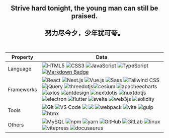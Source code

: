 ###

<h2 align="center">Strive hard tonight, the young man can still be praised.<br><br>努力尽今夕，少年犹可夸。<br><br></h2>

###


###


| Property   | Data                                                                                                                                                                                                                                                                                                                                                                                                                                                                                                                                                                                                                                                                                                                                                                                                                                                                                                                                                                                                                                                                                                                                                                                                                                                                                                                                                                          |
| ---------- | ----------------------------------------------------------------------------------------------------------------------------------------------------------------------------------------------------------------------------------------------------------------------------------------------------------------------------------------------------------------------------------------------------------------------------------------------------------------------------------------------------------------------------------------------------------------------------------------------------------------------------------------------------------------------------------------------------------------------------------------------------------------------------------------------------------------------------------------------------------------------------------------------------------------------------------------------------------------------------------------------------------------------------------------------------------------------------------------------------------------------------------------------------------------------------------------------------------------------------------------------------------------------------------------------------------------------------------------------------------------------------- |
| Language   | ![HTML5](https://img.shields.io/badge/HTML5-E34F26?logo=HTML5&logoColor=fff) ![CSS3](https://img.shields.io/badge/CSS3-1572B6?logo=CSS3&logoColor=fff) ![JavaScript](https://img.shields.io/badge/JavaScript-F7DF1E?logo=JavaScript&logoColor=333) ![TypeScript](https://img.shields.io/badge/TypeScript-3178C6?logo=TypeScript&logoColor=fff) [![Markdown Badge](https://img.shields.io/badge/-Markdown-2088FF?style=flat&logo=Markdown&logoColor=white)](https://github.com/BEPb/BEPb)                                                                                                                                                                                                                                                                                                                                                                                                                                                                                                                                                                                                                                                                                                                                                                                                                                                                                      |
| Frameworks | ![React](https://img.shields.io/badge/React-61DAFB?logo=React&logoColor=333) ![Next.js](https://img.shields.io/badge/Next.js-000000?logo=Next.js&logoColor=fff) ![Vue.js](https://img.shields.io/badge/Vue-4FC08D?logo=Vue.js&logoColor=fff) ![Sass](https://img.shields.io/badge/Sass-CC6699?logo=Sass&logoColor=fff) ![Tailwind CSS](https://img.shields.io/badge/Tailwind%20CSS-06B6D4?logo=TailwindCSS&logoColor=fff)  ![jQuery](https://img.shields.io/badge/-jQuery-0769AD?style=flat&logo=jQuery) ![threedotjs](https://img.shields.io/badge/-Three.js-000000?style=flat&logo=threedotjs)![cesium](https://img.shields.io/badge/-Cesium-013C63?style=flat&logo=cesium&logoColor=white) ![apacheecharts](https://img.shields.io/badge/-apacheecharts-AA344D?style=flat&logo=apacheecharts) ![axios](https://img.shields.io/badge/-axios-5A29E4?style=flat&logo=axios) ![antdesign](https://img.shields.io/badge/-AntD-0170FE?style=flat&logo=antdesign) ![nextdotjs](https://img.shields.io/badge/-Next.js-8ED500?style=flat&logo=nextdotjs&logoColor=white) ![nuxtdotjs](https://img.shields.io/badge/-Nuxt.js-white?style=flat&logo=nuxtdotjs&logoColor=00DC82) ![electron](https://img.shields.io/badge/-Electron-47848F?style=flat&logo=electron&logoColor=white) ![flutter](https://img.shields.io/badge/-Flutter-white?style=flat&logo=flutter&logoColor=02569B) ![svelte](https://img.shields.io/badge/-Svelte-FF3E00?style=flat&logo=svelte&logoColor=white) ![web3js](https://img.shields.io/badge/-Web3.js-F16822?style=flat&logo=web3.js&logoColor=white) ![solidity](https://img.shields.io/badge/-Solidity-363636?style=flat&logo=solidity&logoColor=white) |
| Tools      | ![Git](https://img.shields.io/badge/Git-F05032?logo=Git&logoColor=fff) ![VS Code](https://img.shields.io/badge/VS_Code-007ACC?logo=Visual-Studio-Code&logoColor=white) [![](https://img.shields.io/badge/-Docker-2496ED?style=flat-square&logo=docker&logoColor=white)](https://www.docker.com)  [![](https://img.shields.io/badge/-PyCharm-000000?style=flat-square&logo=pycharm&logoColor=white)](https://www.jetbrains.com/pycharm/) ![webpack](https://img.shields.io/badge/-webpack-8DD6F9?style=flat&logo=webpack&logoColor=333) ![vite](https://img.shields.io/badge/-vite-646CFF?style=flat&logo=vite&logoColor=280FEE) ![gulp](https://img.shields.io/badge/-Gulp-white?style=flat&logo=gulp&logoColor=0F0F11) ![htmx](https://img.shields.io/badge/-HTMX-3366CC?style=flat&logo=htmx&logoColor=white) |
| Others     | ![MySQL](https://img.shields.io/badge/-MySQL-444444?style=flat&logo=MySQL) ![npm](https://img.shields.io/badge/-npm-CB3837?style=flat&logo=npm) ![yarn](https://img.shields.io/badge/-yarn-2C8EBB?style=flat&logo=yarn&logoColor=ffffff) ![GitHub](https://img.shields.io/badge/-GitHub-444444?style=flat&logo=github) ![GitLab](https://img.shields.io/badge/-GitLab-444444?style=flat&logo=GitLab) ![linux](https://img.shields.io/badge/-linux-FCC624?style=flat&logo=linux&logoColor=white) ![vitepress](https://img.shields.io/badge/-Vitepress-5C73E7?style=flat&logo=vitepress&logoColor=white) ![docusaurus](https://img.shields.io/badge/-Docusaurus-white?style=flat&logo=docusaurus&logoColor=3ECC5F)                                                                                                                                                                                                                                                                                                                                                                                                                                                                                                                                                                                                                                                              |
